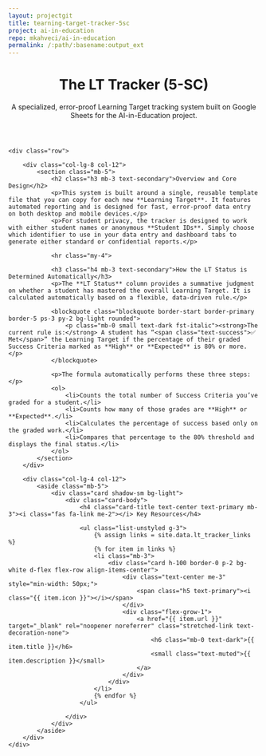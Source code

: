 ```yaml
---
layout: projectgit
title: tearning-target-tracker-5sc
project: ai-in-education
repo: mkahveci/ai-in-education
permalink: /:path/:basename:output_ext
---
```


<div class="container my-5">
    <header class="mb-5 border-bottom pb-3">
        <h1 class="display-4 text-primary">The LT Tracker (5-SC)</h1>
        <p class="lead">A specialized, error-proof Learning Target tracking system built on Google Sheets for the AI-in-Education project.</p>
    </header>

    <div class="row">
        
        <div class="col-lg-8 col-12">
            <section class="mb-5">
                <h2 class="h3 mb-3 text-secondary">Overview and Core Design</h2>
                <p>This system is built around a single, reusable template file that you can copy for each new **Learning Target**. It features automated reporting and is designed for fast, error-proof data entry on both desktop and mobile devices.</p>
                <p>For student privacy, the tracker is designed to work with either student names or anonymous **Student IDs**. Simply choose which identifier to use in your data entry and dashboard tabs to generate either standard or confidential reports.</p>
                
                <hr class="my-4">

                <h3 class="h4 mb-3 text-secondary">How the LT Status is Determined Automatically</h3>
                <p>The **LT Status** column provides a summative judgment on whether a student has mastered the overall Learning Target. It is calculated automatically based on a flexible, data-driven rule.</p>
                
                <blockquote class="blockquote border-start border-primary border-5 ps-3 py-2 bg-light rounded">
                    <p class="mb-0 small text-dark fst-italic"><strong>The current rule is:</strong> A student has “<span class="text-success">✅ Met</span>” the Learning Target if the percentage of their graded Success Criteria marked as **High** or **Expected** is 80% or more.</p>
                </blockquote>

                <p>The formula automatically performs these three steps:</p>
                <ol>
                    <li>Counts the total number of Success Criteria you’ve graded for a student.</li>
                    <li>Counts how many of those grades are **High** or **Expected**.</li>
                    <li>Calculates the percentage of success based only on the graded work.</li>
                    <li>Compares that percentage to the 80% threshold and displays the final status.</li>
                </ol>
            </section>
        </div>

        <div class="col-lg-4 col-12">
            <aside class="mb-5">
                <div class="card shadow-sm bg-light">
                    <div class="card-body">
                        <h4 class="card-title text-center text-primary mb-3"><i class="fas fa-link me-2"></i> Key Resources</h4>
                        
                        <ul class="list-unstyled g-3">
                            {% assign links = site.data.lt_tracker_links %}
                            {% for item in links %}
                            <li class="mb-3">
                                <div class="card h-100 border-0 p-2 bg-white d-flex flex-row align-items-center">
                                    <div class="text-center me-3" style="min-width: 50px;">
                                        <span class="h5 text-primary"><i class="{{ item.icon }}"></i></span>
                                    </div>
                                    <div class="flex-grow-1">
                                        <a href="{{ item.url }}" target="_blank" rel="noopener noreferrer" class="stretched-link text-decoration-none">
                                            <h6 class="mb-0 text-dark">{{ item.title }}</h6>
                                            <small class="text-muted">{{ item.description }}</small>
                                        </a>
                                    </div>
                                </div>
                            </li>
                            {% endfor %}
                        </ul>

                    </div>
                </div>
            </aside>
        </div>
    </div>
</div>
